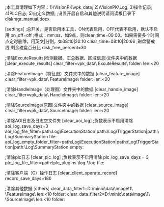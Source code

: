 ;本工具清理如下内容：1)\VisionPK\vpk_data;  2)\VisionPK\Log;  3)操作记录;  4)PLC日志;  5)自定义数据;
;设置开启自启和其他说明请阅读根目录下diskmgr_manual.docx

[settings]
;总开关，是否启用本工具，ON代表启用，OFF代表不启用，默认不启用
on_off=off
;格式：mm:ss，如9点，则clear_time=09:00。如果需要多个时间点定时删除，用英文|分割，如08:10|20:10
clear_time=08:10|20:66
;磁盘警戒线,剩余磁盘百分比
disk_free_percent=30

;清除ExcuteResults(检测数据、汇总数据、区域信息)文件夹中的数据
[clear_execute_results]
clear_filter=vpk_data\ ExcuteResults\ folder:  len:<20

;清除FeatureImage（特征图）文件夹中的数据
[clear_feature_image]
clear_filter=vpk_data\ FeatureImage\ folder:  len:<20

;清除HandleImage（处理图）文件夹中的数据
[clear_handle_image]
clear_filter=vpk_data\ HandleImage\ folder:  len:<20

;清除SourceImage(原图)文件夹中的数据
[clear_source_image]
clear_filter=vpk_data\ SourceImage\ folder:  len:<20


;清除AOI日志及日志空文件夹
[clear_aoi_log]
;负数表示不启用清除
aoi_log_save_days=3
aoi_log_file_filter=path:Log\ExecutionStation|path:\Log\TriggerStation|path:\Log\SummaryStation file:
aoi_log_empty_folder_filter=path:Log\ExecutionStation|path:\Log\TriggerStation|path:\Log\SummaryStation empty:

;清除plc日志
[clear_plc_log]
;负数表示不启用清除
plc_log_save_days = 3
plc_log_file_filter=path:\plc_plugins \log *.log file:

;清除客户端（C）操作日志
[clear_client_operate_record]
record_save_days=180

;清除其他数据
[others]
clear_data_filter1=D:\minio\data\image\1\ \FeatureImage\ len:<10 folder:
clear_data_filter2=D:\minio\data\image\1\ \SourceImage\ len:<10 folder:


